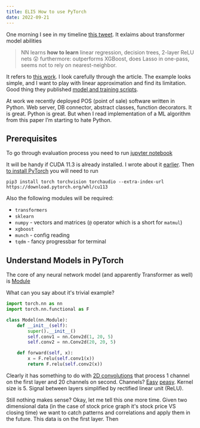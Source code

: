 ```yaml
---
title: ELI5 How to use PyTorch
date: 2022-09-21
---
```


One morning I see in my timeline [this tweet](https://twitter.com/davidandrzej/status/1570969380284141570?s=12). It exlaims about transformer model abilities

> NN learns **how to learn** linear regression, decision trees, 2-layer ReLU nets 😲 furthermore: outperforms XGBoost, does Lasso in one-pass, seems not to rely on nearest-neighbor.

It refers to [this work](https://arxiv.org/abs/2208.01066). I look carefully through the article. The example looks simple, and I want to play with linear approximation and find its limitation. Good thing they published [model and training scripts](https://github.com/dtsip/in-context-learning).

At work we recently deployed POS (point of sale) software written in Python. Web server, DB connector, abstract classes, function decorators. It is great. Python is great. But when I read implementation of a ML algorithm from this paper I’m starting to hate Python.


## Prerequisites

To go through evaluation process you need to run [jupyter notebook](/science/everything-you-need-to-know-about-jupyter-notebook)

It will be handy if CUDA 11.3 is already installed. I wrote about it [earlier](/science/how-to-run-dalle-locally). Then [to install PyTorch](https://pytorch.org/get-started/locally/) you will need to run

```
pip3 install torch torchvision torchaudio --extra-index-url https://download.pytorch.org/whl/cu113
```

Also the following modules will be required:

- `transformers`
- `sklearn`
- `numpy` - vectors and matrices (`@` operator which is a short for `matmul`)
- `xgboost`
- `munch` - config reading
- `tqdm` - fancy progressbar for terminal


## Understand Models in PyTorch

The core of any neural network model (and apparently Transformer as well) is [Module](https://pytorch.org/docs/stable/generated/torch.nn.Module.html)

What can you say about it's trivial example?

```py
import torch.nn as nn
import torch.nn.functional as F

class Model(nn.Module):
    def __init__(self):
        super().__init__()
        self.conv1 = nn.Conv2d(1, 20, 5)
        self.conv2 = nn.Conv2d(20, 20, 5)

    def forward(self, x):
        x = F.relu(self.conv1(x))
        return F.relu(self.conv2(x))
```

Clearly it has something to do with [2D convolutions](https://pytorch.org/docs/stable/generated/torch.nn.Conv2d.html) that process 1 channel on the first layer and 20 channels on second. Channels? [Easy](https://medium.com/apache-mxnet/multi-channel-convolutions-explained-with-ms-excel-9bbf8eb77108) [peasy](https://towardsdatascience.com/a-comprehensive-introduction-to-different-types-of-convolutions-in-deep-learning-669281e58215). Kernel size is 5. Signal between layers simplified by rectified linear unit (ReLU).

Still nothing makes sense? Okay, let me tell this one more time. Given two dimensional data (in the case of stock price graph it's stock price VS closing time) we want to catch patterns and correlations and apply them in the future. This data is on the first layer. Then 